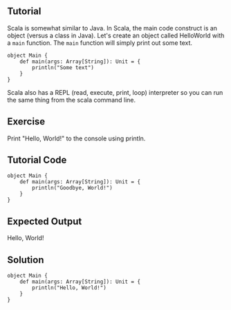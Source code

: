 Tutorial
--------

Scala is somewhat similar to Java. In Scala, the main code construct is an object (versus a class in Java). Let's create an object called HelloWorld with a `main` function. The `main` function will simply print out some text.

    object Main {
        def main(args: Array[String]): Unit = {
            println("Some text")
        }
    }

Scala also has a REPL (read, execute, print, loop) interpreter so you can run the same thing from the scala command line.

Exercise
--------

Print "Hello, World!" to the console using println.

Tutorial Code
-------------
    object Main {
        def main(args: Array[String]): Unit = {
            println("Goodbye, World!")
        }
    }
Expected Output
---------------
Hello, World!

Solution
--------
    object Main {
        def main(args: Array[String]): Unit = {
            println("Hello, World!")
        }
    }
